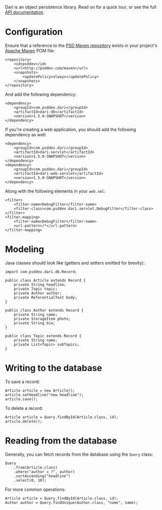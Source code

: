 Dari is an object persistence library. Read on for a quick tour, or see the
full [API documentation](http://hudson.psddev.com/job/dari-master/ws/db/target/apidocs/index.html).

Configuration
=============

Ensure that a reference to the [PSD Maven repository](http://psddev.com/maven)
exists in your project's [Apache Maven](http://maven.apache.org/) POM file:

    <repository>
        <id>psddev</id>
        <url>http://psddev.com/maven</url>
        <snapshots>
            <updatePolicy>always</updatePolicy>
        </snapshots>
    </repository>
   
And add the following dependency:

    <dependency>
        <groupId>com.psddev.dari</groupId>
        <artifactId>dari-db</artifactId>
        <version>1.5.0-SNAPSHOT</version>
    </dependency>

If you're creating a web application, you should add the following dependency
as well:

    <dependency>
        <groupId>com.psddev.dari</groupId>
        <artifactId>dari-servlet</artifactId>
        <version>1.5.0-SNAPSHOT</version>
    </dependency>
    <dependency>
        <groupId>com.psddev.dari</groupId>
        <artifactId>dari-web-servlet</artifactId>
        <version>1.5.0-SNAPSHOT</version>
    </dependency>

Along with the following elements in your `web.xml`:

    <filter>
        <filter-name>DebugFilter</filter-name>
        <filter-class>com.psddev.dari.servlet.DebugFilter</filter-class>
    </filter>
    <filter-mapping>
        <filter-name>DebugFilter</filter-name>
        <url-pattern>/*</url-pattern>
    </filter-mapping>

Modeling
========

Java classes should look like (getters and setters omitted for brevity):

    import com.psddev.dari.db.Record;

    public class Article extends Record {
        private String headline;
        private Topic topic;
        private Author author;
        private ReferentialText body;
    }

    public class Author extends Record {
        private String name;
        private StorageItem photo;
        private String bio;
    }

    public class Topic extends Record {
        private String name;
        private List<Topic> subTopics;
    }

Writing to the database
=======================

To save a record:

    Article article = new Article();
    article.setHeadline("new headline");
    article.save();

To delete a record:

    Article article = Query.findById(Article.class, id);
    article.delete();

Reading from the database
=========================

Generally, you can fetch records from the database using the `Query` class:

    Query
        .from(Article.class)
        .where("author = ?", author)
        .sortAscending("headline")
        .select(0, 10);

For more common operations:

    Article article = Query.findById(Article.class, id);
    Author author = Query.findUnique(Author.class, "name", name);
